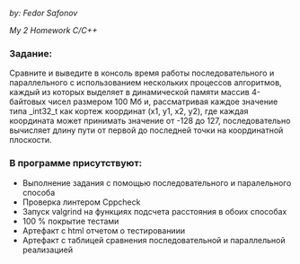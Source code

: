 *by: Fedor Safonov*

*My 2 Homework C/C++*

### Задание:
Сравните и выведите в консоль время работы последовательного и параллельного с использованием нескольких процессов алгоритмов, каждый из которых выделяет в динамической памяти массив 4-байтовых чисел размером 100 Мб и, рассматривая каждое значение типа _int32_t как кортеж координат (x1, y1, x2, y2), где каждая координата может принимать значение от -128 до 127, последовательно вычисляет длину пути от первой до последней точки на координатной плоскости.


### В программе присутствуют:
* Выполнение задания с помощью последовательного и паралельного способа
* Проверка линтером Cppcheck
* Запуск valgrind на функциях подсчета расстояния в обоих способах
* 100 % покрытие тестами
* Артефакт с html отчетом о тестированиии
* Артефакт с таблицей сравнения последовательной и параллельной реализацией
